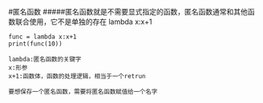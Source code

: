 #匿名函数
#####匿名函数就是不需要显式指定的函数，匿名函数通常和其他函数联合使用，它不是单独的存在
	lambda x:x+1

	func = lambda x:x+1
	print(func(10))

	lambda:匿名函数的关键字
	x:形参
	x+1:函数体，函数的处理逻辑，相当于一个retrun
	
	要想保存一个匿名函数，需要将匿名函数赋值给一个名字